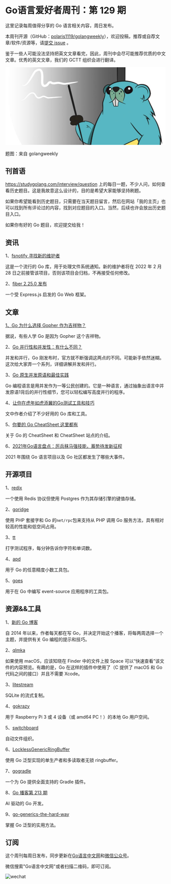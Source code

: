# Go语言爱好者周刊：第 129 期

这里记录每周值得分享的 Go 语言相关内容，周日发布。

本周刊开源（GitHub：[polaris1119/golangweekly](https://github.com/polaris1119/golangweekly)），欢迎投稿，推荐或自荐文章/软件/资源等，请[提交 issue](https://github.com/polaris1119/golangweekly/issues) 。

鉴于一些人可能没法坚持把英文文章看完，因此，周刊中会尽可能推荐优质的中文文章。优秀的英文文章，我们的 GCTT 组织会进行翻译。

![](imgs/issue129/cover.png)

题图：来自 golangweekly

## 刊首语

<https://studygolang.com/interview/question> 上的每日一题，不少人问，如何查看历史题目。这是我故意这么设计的，目的是希望大家能够坚持刷题。

如果你希望能看到历史题目，只需要在当天题目留言，然后在网站「我的主页」也可以找到所有评论过的内容，找到对应题目的入口。当然，后续也许会放出历史题目入口。

如果你有好的 Go 题目，欢迎提交给我！

## 资讯

1、[fsnotify 寻找新的维护者](https://github.com/fsnotify/fsnotify/issues/413)

这是一个流行的 Go 库，用于处理文件系统通知。新的维护者将在 2022 年 2 月 28 日之前接管该项目，否则该项目会归档，不再接受任何修改。

2、[fiber 2.25.0 发布](https://github.com/gofiber/fiber)

一个受 Express.js 启发的 Go Web 框架。

## 文章

[1、Go 为什么选择 Gopher 作为吉祥物？](https://mp.weixin.qq.com/s/7m9gTMyrEitLoWQddMXvzw)

据说，有些人学 Go 是因为 Gopher 这个吉祥物。

2、[Go 并行性和并发性：有什么不同？](https://mp.weixin.qq.com/s/sXvqNgMHiIcZojuxDuYGQw)

并发和并行，Go 刚发布时，官方就不断强调这两点的不同。可能新手依然迷糊。这次给大家弄一个系列，详细讲解并发和并行。

3、[Go 原生并发原语和最佳实践](https://mp.weixin.qq.com/s/rtq5m1HMd47yedwY4i_FvQ)

Go 编程语言是用并发作为一等公民创建的。它是一种语言，通过抽象出语言中并发原语1背后的并行性细节，您可以轻松编写高度并行的程序。

4、[让你在虎年如虎添翼的Go测试工具和技巧](https://mp.weixin.qq.com/s/x8h3GfsoNtdShal7MTgkZw)

文中作者介绍了不少好用的 Go 库和工具。

5、[你要的 Go CheatSheet 这里都有](https://mp.weixin.qq.com/s/02rA4KPSeHNYeqX7-jlUuQ)

关于 Go 的 CheatSheet 和 CheatSheet 站点的介绍。

6、[2021年Go语言盘点：厉兵秣马强技能，蓄势待发新征程](https://tonybai.com/2022/01/16/the-2021-review-of-go-programming-language/)

2021 年围绕 Go 语言项目以及 Go 社区都发生了哪些大事件。

## 开源项目

1、[redix](https://github.com/alash3al/redix)

一个使用 Redis 协议但使用 Postgres 作为其存储引擎的键值存储。

2、[goridge](https://github.com/roadrunner-server/goridge)

使用 PHP 套接字和 Go 的`net/rpc`包来支持从 PHP 调用 Go 服务方法，具有相对较高的性能和低空间占用。

3、[tt](https://github.com/lemnos/tt)

打字测试程序，每分钟告诉你字符和单词数。

4、[apd](https://github.com/cockroachdb/apd)

用于 Go 的任意精度小数工具包。

5、[goes](https://github.com/modernice/goes)

用于在 Go 中编写 event-source 应用程序的工具包。

## 资源&&工具

1、[新的 Go 博客](https://go.transistor.fm/)

自 2014 年以来，作者每天都在写 Go，并决定开始这个播客，将每两周选择一个主题，并提供有关 Go 编程的提示和技巧。

2、[qlmka](https://github.com/remko/qlmka)

如果使用 macOS，应该知晓在 Finder 中的文件上按 Space 可以“快速查看”该文件的内容预览。有趣的是，Go 在这样的插件中使用了（C 提供了 macOS 和 Go 代码之间的接口）并且不需要 Xcode。

3、[litestream](https://github.com/benbjohnson/litestream)

SQLite 的流式复制。

4、[gokrazy](https://github.com/gokrazy/gokrazy)

用于 Raspberry Pi 3 或 4 设备（或 amd64 PC！）的本地 Go 用户空间。

5、[switchboard](https://github.com/Cian911/switchboard)

自动文件组织。

6、[LocklessGenericRingBuffer](https://github.com/GavinClarke0/LocklessGenericRingBuffer)

使用 Go 泛型实现的单生产者和多读取者无锁 ringbuffer。

7、[gogradle](https://github.com/gogradle/gogradle)

一个为 Go 提供全面支持的 Gradle 插件。

8、[Go 播客第 213 期](https://changelog.com/gotime/213)

AI 驱动的 Go 开发。

9、[go-generics-the-hard-way](https://github.com/akutz/go-generics-the-hard-way)

掌握 Go 泛型的实用方法。

## 订阅

这个周刊每周日发布，同步更新在[Go语言中文网](https://studygolang.com/go/weekly)和[微信公众号](https://weixin.sogou.com/weixin?query=Go%E8%AF%AD%E8%A8%80%E4%B8%AD%E6%96%87%E7%BD%91)。

微信搜索"Go语言中文网"或者扫描二维码，即可订阅。

![wechat](imgs/wechat.png)
